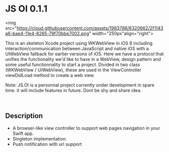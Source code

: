 # JS OI 0.1.1

<img src="https://cloud.githubusercontent.com/assets/1983788/6320662/2f1143a6-bae4-11e4-8265-79f70bbe7002.png" width="250px"align="right">

This is an skeleton Xcode project using WKWebView in iOS 8 including interaction/communication between JavaScript and native iOS with a UIWebView fallback for earlier versions of iOS. 
Here we have a protocol that unifies the functionality we'd like to have in a WebView, design pattern and some useful functionnality to start a project.
Divided in two class (WKWebView / UiWebView), these are used in the ViewController viewDidLoad method to create a web view.

Note: JS.OI is a personnal project currently under development in spare time. it will include features in future. Dont be shy and share idea.

<br/>

## Description
- A browser-like view controller to support web pages navigation in your Swift app.
- Singleton implementation.
- Push notification with url support

<!-- ## Getting started

The simplest usable JS.IO app use pod components. 
We do however recommend reading the rest of the getting started guide below to get acquainted with the general workflow.

#### Requirements

1. open project in your terminal
2. run `sudo gem install cocoapods` if needed

#### Building JS.IO

1. Run `Pod install` to install dependencies.
2. open js.oi.xcworkspace
3. Run your application in xcode. -->
